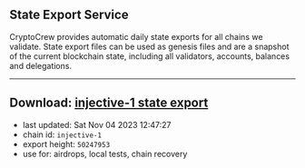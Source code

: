 ## State Export Service
CryptoCrew provides automatic daily state exports for all chains we validate. State export files can be used as genesis files and are a snapshot of the current blockchain state, including all validators, accounts, balances and delegations.

---
**Download: [injective-1 state export](https://dl.ccvalidators.com/SERVICE/injective/injective-1_export_50247953.json)**
---

- last updated: Sat Nov 04 2023 12:47:27
- chain id: `injective-1`
- export height: `50247953`
- use for: airdrops, local tests, chain recovery
